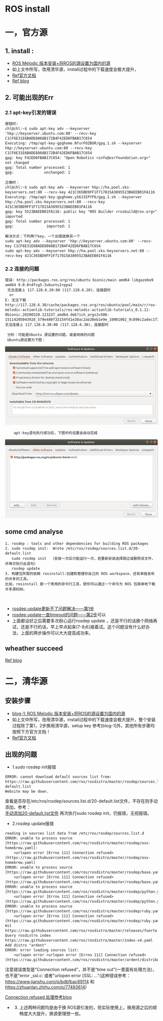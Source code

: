 # ROS install
# 一，官方源
## 1. install :
- [ROS Melodic 版本安装+将ROS的源设置为国内的源](https://blog.csdn.net/qq_38649880/article/details/99563189)
- 如上文中所写，改用清华源，install过程中的下载速度会极大提升，
- [Ref官方文档](http://wiki.ros.org/melodic/Installation/Ubuntu)
- [Ref blog](https://blog.csdn.net/leonardohaig/article/details/82813738)

## 2. 可能出现的Err

### 2.1  apt-key引发的错误
```
报错时: 
chl@chl:~$ sudo apt-key adv --keyserver 'hkp://keyserver.ubuntu.com:80' --recv-key C1CF6E31E6BADE8868B172B4F42ED6FBAB17C654
Executing: /tmp/apt-key-gpghome.NfurFOZBUR/gpg.1.sh --keyserver hkp://keyserver.ubuntu.com:80 --recv-key C1CF6E31E6BADE8868B172B4F42ED6FBAB17C654
gpg: key F42ED6FBAB17C654: "Open Robotics <info@osrfoundation.org>" not changed
gpg: Total number processed: 1
gpg:              unchanged: 1

正确时：
chl@chl:~$ sudo apt-key adv --keyserver hkp://ha.pool.sks-keyservers.net:80 --recv-key 421C365BD9FF1F717815A3895523BAEEB01FA116
Executing: /tmp/apt-key-gpghome.yS6J3IPYF6/gpg.1.sh --keyserver hkp://ha.pool.sks-keyservers.net:80 --recv-key 421C365BD9FF1F717815A3895523BAEEB01FA116
gpg: key 5523BAEEB01FA116: public key "ROS Builder <rosbuild@ros.org>" imported
gpg: Total number processed: 1
gpg:               imported: 1

解决方式：下列两个key，一个出错就换另一个
sudo apt-key adv --keyserver 'hkp://keyserver.ubuntu.com:80' --recv-key C1CF6E31E6BADE8868B172B4F42ED6FBAB17C654
sudo apt-key adv --keyserver hkp://ha.pool.sks-keyservers.net:80 --recv-key 421C365BD9FF1F717815A3895523BAEEB01FA116
```
### 2.2 连接的问题
```
错误: http://packages.ros.org/ros/ubuntu bionic/main amd64 libgazebo9 amd64 9.0.0+dfsg5-3ubuntu1+ppa2
 无法连接上 117.128.6.20:80 (117.128.6.20)，连接超时
  or
E: 无法下载 http://117.128.6.30/cache/packages.ros.org/ros/ubuntu/pool/main/r/ros-melodic-actionlib-tutorials/ros-melodic-actionlib-tutorials_0.1.11-0bionic.20200320.123237_amd64.deb?ich_args2=506-15114205043928_579e480f33154fd1e38ac2ab38eb1e9e_10001002_9c896c2adec1f3d09032518939a83798_a699ee352b68c54d96d9b2efd5abb6a6  无法连接上 117.128.6.30:80 (117.128.6.30)，连接超时
 
 分析：可能是Ubuntu 源设置的问题，或者网络的问题
 Ubuntu源设置为下图：
 ```
![](https://github.com/honlinchen/Autoware_devel_record/blob/master/md_images/Screenshot%20from%202020-04-15%2021-00-10.png)
        
        apt-key语句执行成功后，下图中的设置会自动完成
![](https://github.com/honlinchen/Autoware_devel_record/blob/master/md_images/Screenshot%20from%202020-04-15%2021-00-22.png)

##  some cmd analyse
```
1. rosdep : tools and other dependencies for building ROS packages
2. sudo rosdep init:  Wrote /etc/ros/rosdep/sources.list.d/20-default.list
   sudo rosdep init  （安装一次后只能运行一次，若重新安装选择跳过或删除该文件，并再次执行此语句）
   rosdep update
3. 构建包所需的依赖 rosinstall:创建和管理你自己的 ROS workspace，还有单独发布的许多的工具。
比如，rosinstall 是一个常用的命令行工具，使你可以通过一个命令为 ROS 包简单地下载许多源码树。



```

- [rosdep update更新不了问题解决——第1步](https://blog.csdn.net/nidie508/article/details/104156378)
- [rosdep update一直timeout的问题——第2步](https://blog.csdn.net/qq_38649880/article/details/87903654)可以
- 上面都设好之后需要多次耐心运行rosdep update ，还是不行的话换个网络再试，还是不行的话，早上早点起来(7-8点)接着试。这个问题没有什么好办法，上面的两步操作可以大大提高成功率。
## wheather succeed

[Ref blog](https://blog.csdn.net/weixin_43288132/article/details/104613544)

# 二，清华源
## 安装步骤
- [blog-1: ROS Melodic 版本安装+将ROS的源设置为国内的源](https://blog.csdn.net/qq_38649880/article/details/99563189)
- 如上文中所写，改用清华源，install过程中的下载速度会极大提升，整个安装过程除了第1，2步换用清华源，setup key 参考[blog-1]外，其他所有步骤均按照下方官方文档！
- [Ref官方文档](http://wiki.ros.org/melodic/Installation/Ubuntu)

## 出现的问题
- 1.sudo rosdep init报错
```
ERROR: cannot download default sources list from:
https://raw.githubusercontent.com/ros/rosdistro/master/rosdep/sources.list.d/20-default.list
Website may be down.
```
查看是否存在/etc/ros/rosdep/sources.list.d/20-default.list文件，不存在则手动添加，参考：</br>
[手动添加20-default.list文件](https://www.jianshu.com/p/bdbfbac69114)
再次执行sudo rosdep init，仍报错，无视报错。

- 2.rosdep update报错
```
reading in sources list data from /etc/ros/rosdep/sources.list.d
ERROR: unable to process source [https://raw.githubusercontent.com/ros/rosdistro/master/rosdep/osx-homebrew.yaml]:
    <urlopen error [Errno 111] Connection refused> (https://raw.githubusercontent.com/ros/rosdistro/master/rosdep/osx-homebrew.yaml)
ERROR: unable to process source [https://raw.githubusercontent.com/ros/rosdistro/master/rosdep/base.yaml]:
    <urlopen error [Errno 111] Connection refused> (https://raw.githubusercontent.com/ros/rosdistro/master/rosdep/base.yaml)
ERROR: unable to process source [https://raw.githubusercontent.com/ros/rosdistro/master/rosdep/python.yaml]:
    <urlopen error [Errno 111] Connection refused> (https://raw.githubusercontent.com/ros/rosdistro/master/rosdep/python.yaml)
ERROR: unable to process source [https://raw.githubusercontent.com/ros/rosdistro/master/rosdep/ruby.yaml]:
    <urlopen error [Errno 111] Connection refused> (https://raw.githubusercontent.com/ros/rosdistro/master/rosdep/ruby.yaml)
Hit https://raw.githubusercontent.com/ros/rosdistro/master/releases/fuerte.yaml
Query rosdistro index https://raw.githubusercontent.com/ros/rosdistro/master/index-v4.yaml
Add distro "ardent"
ERROR: error loading sources list:
    <urlopen error <urlopen error [Errno 111] Connection refused> (https://raw.githubusercontent.com/ros/rosdistro/master/ardent/distribution.yaml)>
```
注意错误类型是“Connection refused”，并不是“time out”(一里面有处理方法)，也不是“error _ssl.c: 或者"urlopen error [SSL: ..."(这种错误参考：https://www.jianshu.com/p/bdbfbac69114 和  https://zhuanlan.zhihu.com/p/77483614)

[Connection refused 处理参考blog](https://blog.csdn.net/mrh1714348719/article/details/103803110)

- 3. 上述两种问题均是由于换 ROS源引发的，但实际使用上，换用源之后的顺畅度大大提升，换源更理想一些。

